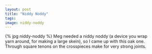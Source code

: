 ```yaml
---
layout: post
title: "Niddy Noddy"
tags: 
image: niddy-noddy
---
```


{% jpg niddy-noddy %} Meg needed a niddy noddy (a device you wrap yarn around, for making a large skein), so I came up with this oak one. Through square tenons on the crosspieces make for very strong joints.

